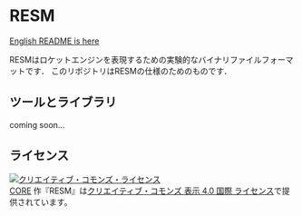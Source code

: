 # RESM

[English README is here](./README.md)

RESMはロケットエンジンを表現するための実験的なバイナリファイルフォーマットです．
このリポジトリはRESMの仕様のためのものです．

## ツールとライブラリ

coming soon...

## ライセンス

<a rel="license" href="http://creativecommons.org/licenses/by/4.0/"><img alt="クリエイティブ・コモンズ・ライセンス" style="border-width:0" src="https://i.creativecommons.org/l/by/4.0/88x31.png" /></a><br /><a xmlns:cc="http://creativecommons.org/ns#" href="https://core-rocket.github.io" property="cc:attributionName" rel="cc:attributionURL">CORE</a> 作『<span xmlns:dct="http://purl.org/dc/terms/" property="dct:title">RESM</span>』は<a rel="license" href="http://creativecommons.org/licenses/by/4.0/">クリエイティブ・コモンズ 表示 4.0 国際 ライセンス</a>で提供されています。
